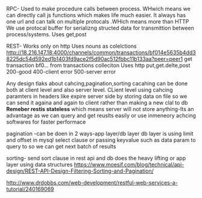 RPC- Used to make procedure calls between process. WHwich means we can directly call js functions which makes life much easier.
It always has one url and can talk on multiple protocals .WHich means more than HTTP
We use protocal buffer for serializng structed data for transmittion between process/systems.
Uses get,post

REST- Works only on http
Uses nouns as colelctions
http://18.216.147.18:4000/channels/common/transactions/bf014e5635b4dd38225dc54d592ed1b1403fd9ace2f5d90ac512fbbc11b133aa?peer=peer1
get transaction bf0... from transactions colleciton
Uses http put,get.delte,post
200-good
400-client error
500-server error

Any design tlaks about cahcing,pagination,sorting
cacahing can be done both at client level and also server level.
CLient level using cahcing paramters in headers like expire
server side by storing data on file so we can send it againa and again to client rather than making a new clal to db
**Remeber restis stateless** which means server will not store anything-Its an advantage as we can query and get reuslts easily
or use inmeneory achcing softwares for faster performace


pagination -can be doen in 2 ways-app layer/db layer
db layer is using limit and offset in mysql select clause
or
passing keyvalue such as data param to query to so we can get next batch of results

sorting-
send sort clause in rest api and db does the heavy lifting or app layer using data structures
https://www.moesif.com/blog/technical/api-design/REST-API-Design-Filtering-Sorting-and-Pagination/

http://www.drdobbs.com/web-development/restful-web-services-a-tutorial/240169069
